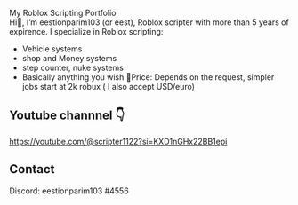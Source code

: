 My Roblox Scripting Portfolio  
Hi👋, I’m eestionparim103 (or eest), Roblox scripter with more than 5 years of expirence. I specialize in Roblox scripting:  
- Vehicle systems 
- shop and Money systems 
- step counter, nuke systems
- Basically anything you wish
💸Price:
Depends on the request, simpler jobs start at 2k robux ( I also accept USD/euro)

## Youtube channnel 👇
https://youtube.com/@scripter1122?si=KXD1nGHx22BB1epi  

## Contact
Discord: eestionparim103 #4556

